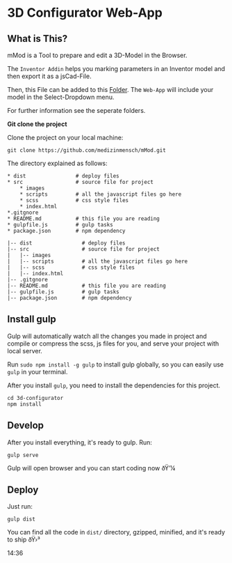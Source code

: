 # 3D Configurator Web-App

## What is This?

mMod is a Tool to prepare and edit a 3D-Model in the Browser.

The `Inventor Addin` helps you marking parameters in an Inventor model and then export it as a jsCad-File.

Then, this File can be added to this [Folder](Web-App/src/scripts/jscad_scripts). The `Web-App` will include your model in the Select-Dropdown menu.

For further information see the seperate folders.

**Git clone the project**

Clone the project on your local machine:

```
git clone https://github.com/medizinmensch/mMod.git
```

The directory explained as follows:

```
* dist                # deploy files 
* src                 # source file for project
    * images          
    * scripts         # all the javascript files go here
    * scss            # css style files
    * index.html 
*.gitgnore
* README.md           # this file you are reading
* gulpfile.js         # gulp tasks
* package.json        # npm dependency 

```


```
|-- dist                # deploy files 
|-- src                 # source file for project
|   |-- images          
|   |-- scripts         # all the javascript files go here
|   |-- scss            # css style files
|   |-- index.html 
|-- .gitgnore
|-- README.md           # this file you are reading
|-- gulpfile.js         # gulp tasks
|-- package.json        # npm dependency 

```

## Install gulp

Gulp will automatically watch all the changes you made in project and compile or compress the scss, js files for you, and serve your project with local server. 

Run `sudo npm install -g gulp` to install gulp globally, so you can easily use `gulp` in your terminal.

After you install `gulp`, you need to install the dependencies for this project. 

```
cd 3d-configurator
npm install
```

## Develop

After you install everything, it's ready to gulp. Run:

```
gulp serve
```

Gulp will open browser and you can start coding now ðŸ’¼

## Deploy

Just run:

```
gulp dist
```

You can find all the code in `dist/` directory, gzipped, minified, and it's ready to ship ðŸ›³

14:36
